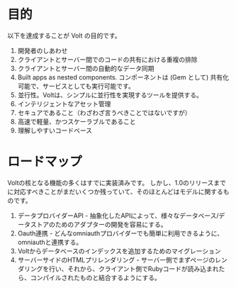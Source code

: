 # 目的

以下を達成することが Volt の目的です。

1. 開発者のしあわせ
2. クライアントとサーバー間でのコードの共有における重複の排除
3. クライアントとサーバー間の自動的なデータ同期
4. Built apps as nested components.  コンポーネントは (Gem として) 共有化可能で、サービスとしても実行可能です。
5. 並行性。Voltは、シンプルに並行性を実現するツールを提供する。
6. インテリジェントなアセット管理
7. セキュアであること（わざわざ言うべきことではないですが）
8. 高速で軽量、かつスケーラブルであること
9. 理解しやすいコードベース

# ロードマップ

Voltの核となる機能の多くはすでに実装済みです。 しかし、1.0のリリースまでに対応すべきことがまだいくつか残っていて、そのほとんどはモデルに関するものです。

1. データプロバイダーAPI - 抽象化したAPIによって、様々なデータベース/データストアのためのアダプターの開発を容易にする。
2. Oauth連携 - どんなomniauthプロバイダーでも簡単に利用できるように、omniauthと連携する。
3. Voltからデータベースのインデックスを追加するためのマイグレーション
4. サーバーサイドのHTMLプリレンダリング - サーバー側でまずページのレンダリングを行い、それから、クライアント側でRubyコードが読み込まれたら、コンパイルされたものと結合するようにする。

